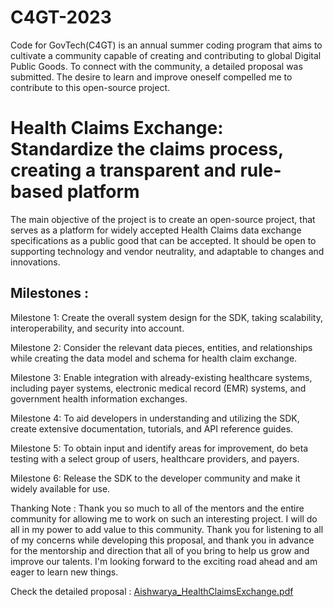 # C4GT-2023

Code for GovTech(C4GT) is an annual summer coding program that aims to cultivate a community capable of creating and contributing to global Digital Public Goods. To connect with the community, a detailed proposal was submitted. The desire to learn and improve oneself compelled me to contribute to this open-source project.

# Health Claims Exchange: Standardize the claims process, creating a transparent and rule-based platform
The main objective of the project is to create an open-source project, that serves as a platform for widely accepted Health Claims data exchange specifications as a public good that can be accepted. It should be open to supporting technology and vendor neutrality, and adaptable to changes and innovations. 

## Milestones :
Milestone 1: Create the overall system design for the SDK, taking scalability, interoperability, and security into account.

Milestone 2: Consider the relevant data pieces, entities, and relationships while creating the data model and schema for health claim exchange.

Milestone 3: Enable integration with already-existing healthcare systems, including payer systems, electronic medical record (EMR) systems, and government health information exchanges.

Milestone 4: To aid developers in understanding and utilizing the SDK, create extensive documentation, tutorials, and API reference guides.

Milestone 5: To obtain input and identify areas for improvement, do beta testing with a select group of users, healthcare providers, and payers.

Milestone 6: Release the SDK to the developer community and make it widely available for use.

Thanking Note :
Thank you so much to all of the mentors and the entire community for allowing me to work on such an interesting project. I will do all in my power to add value to this community. Thank you for listening to all of my concerns while developing this proposal, and thank you in advance for the mentorship and direction that all of you bring to help us grow and improve our talents. I'm looking forward to the exciting road ahead and am eager to learn new things.

Check the detailed proposal : [Aishwarya_HealthClaimsExchange.pdf](https://github.com/Aishwarya-Narayanan03/C4GT-2023/files/12027402/Aishwarya_HealthClaimsExchange.pdf)
